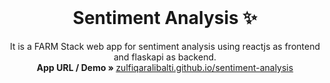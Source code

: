 
 <!-- PROJECT LOGO -->
<br />
<p align="center">
  <h1 align="center">Sentiment Analysis ✨</h1>

  <p align="center">
    It is a FARM Stack web app for sentiment analysis using reactjs as frontend  and flaskapi as backend.
    <br />
    <strong>App URL / Demo » </strong>
    <a href="https://zulfiqaralibalti.github.io/sentiment-analysis-end-to-end/"> zulfiqaralibalti.github.io/sentiment-analysis</a>
    <br />
  </p>
</p>




